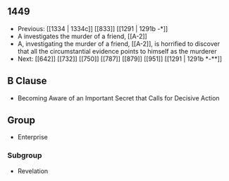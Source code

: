 ## 1449
- Previous: [[1334 | 1334c]] [[833]] [[1291 | 1291b -*]] 
- A investigates the murder of a friend, [[A-2]]
- A, investigating the murder of a friend, [[A-2]], is horrified to discover that all the circumstantial evidence points to himself as the murderer
- Next: [[642]] [[732]] [[750]] [[787]] [[879]] [[951]] [[1291 | 1291b *-**]] 

## B Clause
- Becoming Aware of an Important Secret that Calls for Decisive Action

## Group
- Enterprise

### Subgroup
- Revelation

